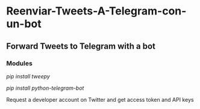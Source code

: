 # Reenviar-Tweets-A-Telegram-con-un-bot
## Forward Tweets to Telegram with a bot
### Modules
*pip install tweepy*

*pip install python-telegram-bot*

Request a developer account on Twitter and get access token and API keys
